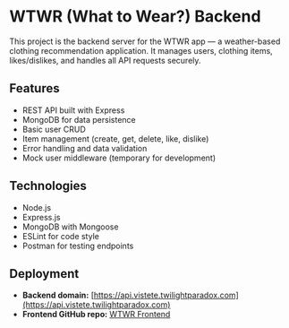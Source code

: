 # WTWR (What to Wear?) Backend

This project is the backend server for the WTWR app — a weather-based clothing recommendation application. It manages users, clothing items, likes/dislikes, and handles all API requests securely.

## Features

- REST API built with Express
- MongoDB for data persistence
- Basic user CRUD
- Item management (create, get, delete, like, dislike)
- Error handling and data validation
- Mock user middleware (temporary for development)

## Technologies

- Node.js
- Express.js
- MongoDB with Mongoose
- ESLint for code style
- Postman for testing endpoints

## Deployment

- **Backend domain:** [https://api.vistete.twilightparadox.com](https://api.vistete.twilightparadox.com)
- **Frontend GitHub repo:** [WTWR Frontend](https://github.com/KennethJonesMadrid/se_project_react.git)
